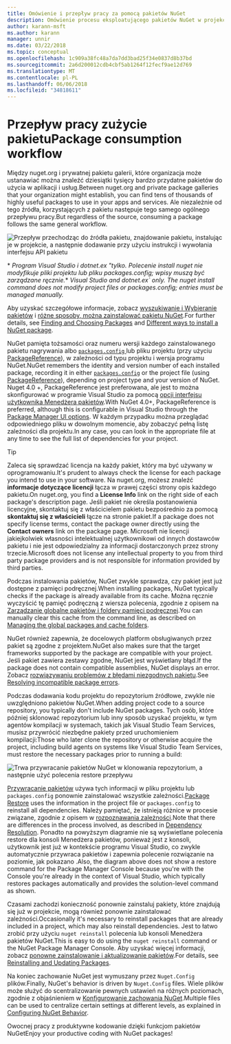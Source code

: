 ```yaml
---
title: Omówienie i przepływ pracy za pomocą pakietów NuGet
description: Omówienie procesu eksploatującego pakietów NuGet w projekcie, wraz z łączami do innych części określonego procesu.
author: karann-msft
ms.author: karann
manager: unnir
ms.date: 03/22/2018
ms.topic: conceptual
ms.openlocfilehash: 1c909a38fc48a7da7dd3bad25f34e0837d8b37bd
ms.sourcegitcommit: 2a6d200012cdb4cbf5ab1264f12fecf9ae12d769
ms.translationtype: MT
ms.contentlocale: pl-PL
ms.lasthandoff: 06/06/2018
ms.locfileid: "34818611"
---
```

# <a name="package-consumption-workflow"></a><span data-ttu-id="7ca09-103">Przepływ pracy zużycie pakietu</span><span class="sxs-lookup"><span data-stu-id="7ca09-103">Package consumption workflow</span></span>

<span data-ttu-id="7ca09-104">Między nuget.org i prywatnej pakietu galerii, które organizacja może ustanawiać można znaleźć dziesiątki tysięcy bardzo przydatne pakietów do użycia w aplikacji i usług.</span><span class="sxs-lookup"><span data-stu-id="7ca09-104">Between nuget.org and private package galleries that your organization might establish, you can find tens of thousands of highly useful packages to use in your apps and services.</span></span> <span data-ttu-id="7ca09-105">Ale niezależnie od tego źródła, korzystających z pakietu następuje tego samego ogólnego przepływu pracy.</span><span class="sxs-lookup"><span data-stu-id="7ca09-105">But regardless of the source, consuming a package follows the same general workflow.</span></span>

![Przepływ przechodząc do źródła pakietu, znajdowanie pakietu, instalując je w projekcie, a następnie dodawanie przy użyciu instrukcji i wywołania interfejsu API pakietu](media/Overview-01-GeneralFlow.png)

<span data-ttu-id="7ca09-107">\* _Program Visual Studio i dotnet.ex "tylko. Polecenie install nuget nie modyfikuje pliki projektu lub pliku packages.config; wpisy muszą być zarządzane ręcznie._</span><span class="sxs-lookup"><span data-stu-id="7ca09-107">\* _Visual Studio and dotnet.ex\` only. The nuget install command does not modify project files or packages.config; entries must be managed manually._</span></span>

<span data-ttu-id="7ca09-108">Aby uzyskać szczegółowe informacje, zobacz [wyszukiwanie i Wybieranie pakietów](../consume-packages/finding-and-choosing-packages.md) i [różne sposoby, można zainstalować pakietu NuGet](ways-to-install-a-package.md).</span><span class="sxs-lookup"><span data-stu-id="7ca09-108">For further details, see [Finding and Choosing Packages](../consume-packages/finding-and-choosing-packages.md) and [Different ways to install a NuGet package](ways-to-install-a-package.md).</span></span>

<span data-ttu-id="7ca09-109">NuGet pamięta tożsamości oraz numeru wersji każdego zainstalowanego pakietu nagrywania albo [ `packages.config` ](../reference/packages-config.md) lub pliku projektu (przy użyciu [PackageReference](../consume-packages/package-references-in-project-files.md)), w zależności od typu projektu i wersja programu NuGet.</span><span class="sxs-lookup"><span data-stu-id="7ca09-109">NuGet remembers the identity and version number of each installed package, recording it in either [`packages.config`](../reference/packages-config.md) or the project file (using [PackageReference](../consume-packages/package-references-in-project-files.md)), depending on project type and your version of NuGet.</span></span> <span data-ttu-id="7ca09-110">Nuget 4.0 +, PackageReference jest preferowana, ale jest to można skonfigurować w programie Visual Studio za pomocą [opcji interfejsu użytkownika Menedżera pakietów](../tools/package-manager-ui.md).</span><span class="sxs-lookup"><span data-stu-id="7ca09-110">With NuGet 4.0+, PackageReference is preferred, although this is configurable in Visual Studio through the [Package Manager UI options](../tools/package-manager-ui.md).</span></span> <span data-ttu-id="7ca09-111">W każdym przypadku można przeglądać odpowiedniego pliku w dowolnym momencie, aby zobaczyć pełną listę zależności dla projektu.</span><span class="sxs-lookup"><span data-stu-id="7ca09-111">In any case, you can look in the appropriate file at any time to see the full list of dependencies for your project.</span></span>

> [!Tip]
> <span data-ttu-id="7ca09-112">Zaleca się sprawdzać licencja na każdy pakiet, który ma być używany w oprogramowaniu.</span><span class="sxs-lookup"><span data-stu-id="7ca09-112">It's prudent to always check the license for each package you intend to use in your software.</span></span> <span data-ttu-id="7ca09-113">Na nuget.org, możesz znaleźć **informacje dotyczące licencji** łącza w prawej części strony opis każdego pakietu.</span><span class="sxs-lookup"><span data-stu-id="7ca09-113">On nuget.org, you find a **License Info** link on the right side of each package's description page.</span></span> <span data-ttu-id="7ca09-114">Jeśli pakiet nie określa postanowienia licencyjne, skontaktuj się z właścicielem pakietu bezpośrednio za pomocą **skontaktuj się z właścicieli** łącze na stronie pakiet.</span><span class="sxs-lookup"><span data-stu-id="7ca09-114">If a package does not specify license terms, contact the package owner directly using the **Contact owners** link on the package page.</span></span> <span data-ttu-id="7ca09-115">Microsoft nie licencji jakiejkolwiek własności intelektualnej użytkownikowi od innych dostawców pakietu i nie jest odpowiedzialny za informacji dostarczonych przez strony trzecie.</span><span class="sxs-lookup"><span data-stu-id="7ca09-115">Microsoft does not license any intellectual property to you from third party package providers and is not responsible for information provided by third parties.</span></span>

<span data-ttu-id="7ca09-116">Podczas instalowania pakietów, NuGet zwykle sprawdza, czy pakiet jest już dostępne z pamięci podręcznej.</span><span class="sxs-lookup"><span data-stu-id="7ca09-116">When installing packages, NuGet typically checks if the package is already available from its cache.</span></span> <span data-ttu-id="7ca09-117">Można ręcznie wyczyścić tę pamięć podręczną z wiersza polecenia, zgodnie z opisem na [Zarządzanie globalne pakietów i foldery pamięci podręcznej](../consume-packages/managing-the-global-packages-and-cache-folders.md).</span><span class="sxs-lookup"><span data-stu-id="7ca09-117">You can manually clear this cache from the command line, as described on [Managing the global packages and cache folders](../consume-packages/managing-the-global-packages-and-cache-folders.md).</span></span>

<span data-ttu-id="7ca09-118">NuGet również zapewnia, że docelowych platform obsługiwanych przez pakiet są zgodne z projektem.</span><span class="sxs-lookup"><span data-stu-id="7ca09-118">NuGet also makes sure that the target frameworks supported by the package are compatible with your project.</span></span> <span data-ttu-id="7ca09-119">Jeśli pakiet zawiera zestawy zgodne, NuGet jest wyświetlany błąd.</span><span class="sxs-lookup"><span data-stu-id="7ca09-119">If the package does not contain compatible assemblies, NuGet displays an error.</span></span> <span data-ttu-id="7ca09-120">Zobacz [rozwiązywaniu problemów z błędami niezgodnych pakietu](dependency-resolution.md#resolving-incompatible-package-errors).</span><span class="sxs-lookup"><span data-stu-id="7ca09-120">See [Resolving incompatible package errors](dependency-resolution.md#resolving-incompatible-package-errors).</span></span>

<span data-ttu-id="7ca09-121">Podczas dodawania kodu projektu do repozytorium źródłowe, zwykle nie uwzględniono pakietów NuGet.</span><span class="sxs-lookup"><span data-stu-id="7ca09-121">When adding project code to a source repository, you typically don't include NuGet packages.</span></span> <span data-ttu-id="7ca09-122">Tych osób, które później sklonować repozytorium lub inny sposób uzyskać projektu, w tym agentów kompilacji w systemach, takich jak Visual Studio Team Services, musisz przywrócić niezbędne pakiety przed uruchomieniem kompilacji:</span><span class="sxs-lookup"><span data-stu-id="7ca09-122">Those who later clone the repository or otherwise acquire the project, including build agents on systems like Visual Studio Team Services, must restore the necessary packages prior to running a build:</span></span>

![Trwa przywracanie pakietów NuGet w klonowania repozytorium, a następnie użyć polecenia restore przepływu](media/Overview-02-RestoreFlow.png)

<span data-ttu-id="7ca09-124">[Przywracanie pakietów](../consume-packages/package-restore.md) używa tych informacji w pliku projektu lub `packages.config` ponownie zainstalować wszystkie zależności.</span><span class="sxs-lookup"><span data-stu-id="7ca09-124">[Package Restore](../consume-packages/package-restore.md) uses the information in the project file or `packages.config` to reinstall all dependencies.</span></span> <span data-ttu-id="7ca09-125">Należy pamiętać, że istnieją różnice w procesie związane, zgodnie z opisem w [rozpoznawania zależności](../consume-packages/dependency-resolution.md).</span><span class="sxs-lookup"><span data-stu-id="7ca09-125">Note that there are differences in the process involved, as described in [Dependency Resolution](../consume-packages/dependency-resolution.md).</span></span> <span data-ttu-id="7ca09-126">Ponadto na powyższym diagramie nie są wyświetlane polecenia restore dla konsoli Menedżera pakietów, ponieważ jest z konsoli, użytkownik jest już w kontekście programu Visual Studio, co zwykle automatycznie przywraca pakietów i zapewnia polecenie rozwiązanie na poziomie, jak pokazano .</span><span class="sxs-lookup"><span data-stu-id="7ca09-126">Also, the diagram above does not show a restore command for the Package Manager Console because you're with the Console you're already in the context of Visual Studio, which typically restores packages automatically and provides the solution-level command as shown.</span></span>

<span data-ttu-id="7ca09-127">Czasami zachodzi konieczność ponownie zainstaluj pakiety, które znajdują się już w projekcie, mogą również ponownie zainstalować zależności.</span><span class="sxs-lookup"><span data-stu-id="7ca09-127">Occasionally it's necessary to reinstall packages that are already included in a project, which may also reinstall dependencies.</span></span> <span data-ttu-id="7ca09-128">Jest to łatwo zrobić przy użyciu `nuget reinstall` polecenia lub konsoli Menedżera pakietów NuGet.</span><span class="sxs-lookup"><span data-stu-id="7ca09-128">This is easy to do using the `nuget reinstall` command or the NuGet Package Manager Console.</span></span> <span data-ttu-id="7ca09-129">Aby uzyskać więcej informacji, zobacz [ponowne zainstalowanie i aktualizowanie pakietów](../consume-packages/reinstalling-and-updating-packages.md).</span><span class="sxs-lookup"><span data-stu-id="7ca09-129">For details, see [Reinstalling and Updating Packages](../consume-packages/reinstalling-and-updating-packages.md).</span></span>

<span data-ttu-id="7ca09-130">Na koniec zachowanie NuGet jest wymuszany przez `Nuget.Config` plików.</span><span class="sxs-lookup"><span data-stu-id="7ca09-130">Finally, NuGet's behavior is driven by `Nuget.Config` files.</span></span> <span data-ttu-id="7ca09-131">Wiele plików może służyć do scentralizowanie pewnych ustawień na różnych poziomach, zgodnie z objaśnieniem w [Konfigurowanie zachowania NuGet](../consume-packages/configuring-nuget-behavior.md).</span><span class="sxs-lookup"><span data-stu-id="7ca09-131">Multiple files can be used to centralize certain settings at different levels, as explained in [Configuring NuGet Behavior](../consume-packages/configuring-nuget-behavior.md).</span></span>

<span data-ttu-id="7ca09-132">Owocnej pracy z produktywne kodowanie dzięki funkcjom pakietów NuGet</span><span class="sxs-lookup"><span data-stu-id="7ca09-132">Enjoy your productive coding with NuGet packages!</span></span>
